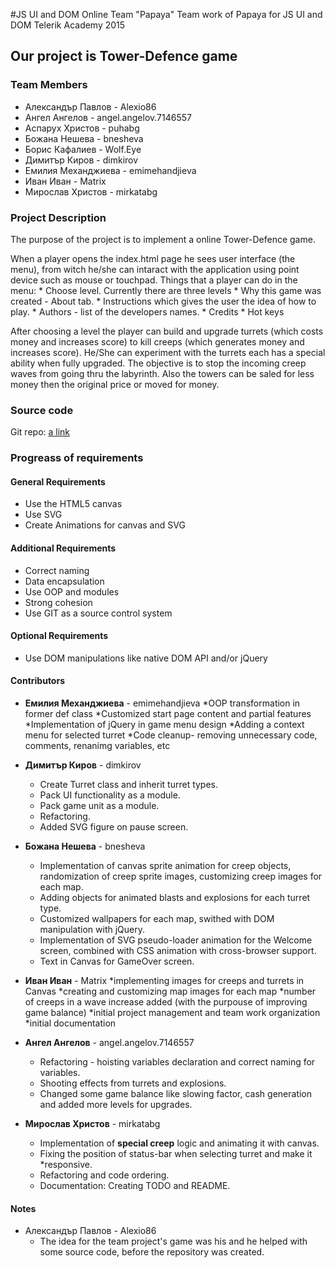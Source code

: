 #JS UI and DOM Online Team "Papaya"
Team work of Papaya for JS UI and DOM Telerik Academy 2015

## Our project is Tower-Defence game

### Team Members
* Александър Павлов -   Alexio86             
* Ангел Ангелов -       angel.angelov.7146557
* Аспарух Христов -     puhabg               
* Божана Нешева  -      bnesheva             
* Борис Кафалиев -      Wolf.Eye             
* Димитър Киров -       dimkirov             
* Емилия Механджиева -  emimehandjieva       
* Иван Иван -           Matrix               
* Мирослав Христов -    mirkatabg            
    
### Project Description

The purpose of the project is to implement a online Tower-Defence game.

When a player opens the index.html page he sees user interface (the menu), from witch he/she can intaract with the application using point device such as mouse or touchpad.
Things that a player can do in the menu:
    * Choose level. Currently there are three levels
    * Why this game was created - About tab.
    * Instructions which gives the user the idea of how to play.
    * Authors - list of the developers names.
    * Credits
    * Hot keys
    
After choosing a level the player can build and upgrade turrets (which costs money and increases score) to kill creeps (which generates money and increases score). 
He/She can experiment with the turrets each has a special ability when fully upgraded.
The objective is to stop the incoming creep waves from going thru the labyrinth.
Also the towers can be saled for less money then the original price  or moved for money.

### Source code
Git repo: <a href="https://github.com/DimitarDKirov/Tower-Defence.git" title="git repo" target="_blank">a link</a>

### Progreass of requirements
#### General Requirements
* Use the HTML5 canvas
* Use SVG
* Create Animations for canvas and SVG

#### Additional Requirements
* Correct naming
* Data encapsulation
* Use OOP and modules
* Strong cohesion
* Use GIT as a source control system

#### Optional Requirements
* Use DOM manipulations like native DOM API and/or jQuery

#### Contributors
* **Емилия Механджиева** - emimehandjieva
    *OOP transformation in former def class
    *Customized start page content and partial features
    *Implementation of jQuery in game menu design
    *Adding a context menu for selected turret
    *Code cleanup- removing unnecessary code, comments, renanimg variables, etc
* **Димитър Киров** - dimkirov
    * Create Turret class and inherit turret types.
    * Pack UI functionality as a module.
    * Pack game unit as a module.
    * Refactoring.
    * Added SVG figure on pause screen.
* **Божана Нешева**  - bnesheva
    * Implementation of canvas sprite animation for creep objects, randomization of creep sprite images, customizing creep images for each map.
    * Adding objects for animated blasts and explosions for each turret type.
    * Customized wallpapers for each map, swithed with DOM manipulation with jQuery.
    * Implementation of SVG pseudo-loader animation for the Welcome screen, combined with CSS animation with cross-browser support.
    * Text in Canvas for GameOver screen.
* **Иван Иван** - Matrix
    *implementing images for creeps and turrets in Canvas
    *creating and customizing map images for each map
    *number of creeps in a wave increase added (with the purpouse of improving game balance)
    *initial project management and team work organization
    *initial documentation
* **Ангел Ангелов** - angel.angelov.7146557
    * Refactoring - hoisting variables declaration and correct naming for variables.
    * Shooting effects from turrets and explosions.
    * Changed some game balance like slowing factor, cash generation and added more levels for upgrades.

* **Мирослав Христов** - mirkatabg
    * Implementation of **special creep** logic and animating it with canvas.
    * Fixing the position of status-bar when selecting turret and make it *responsive.
    * Refactoring and code ordering.
    * Documentation: Creating TODO and README.

#### Notes
* Александър Павлов - Alexio86
    * The idea for the team project's game was his and he helped with some source code, before the repository was created. 
